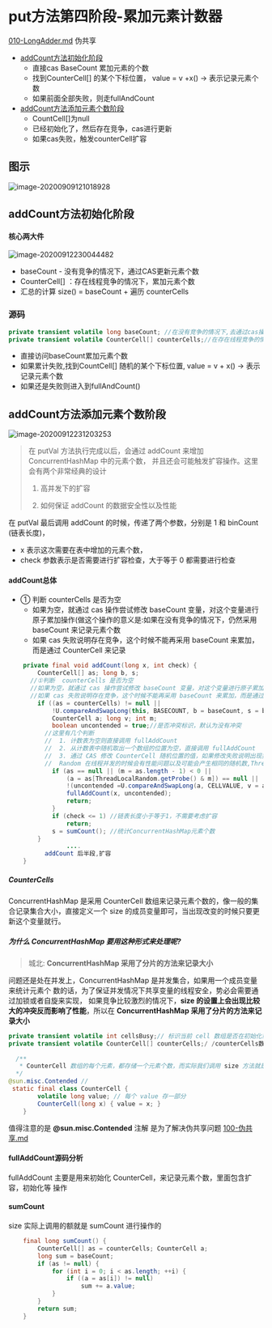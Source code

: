 # put方法第四阶段-累加元素计数器

 [010-LongAdder.md](..\..\03-concurrency\09-Java中13个原子类\010-LongAdder.md)  伪共享

- [addCount方法初始化阶段](#addCount方法初始化阶段)
  - 直接cas BaseCount 累加元素的个数
  - 找到CounterCell[] 的某个下标位置， value = v +x() -> 表示记录元素个数
  - 如果前面全部失败，则走fullAndCount
- [addCount方法添加元素个数阶段](#addCount方法添加元素个数阶段)
  - CountCell[]为null
  - 已经初始化了，然后存在竞争，cas进行更新
  - 如果cas失败，触发counterCell扩容

## 图示

![image-20200909121018928](../../../assets/image-20200909121018928.png)

## addCount方法初始化阶段

#### 核心两大件

![image-20200912230044482](../../../assets/image-20200912230044482.png)



- baseCount - 没有竞争的情况下，通过CAS更新元素个数
- CounterCell[] ：存在线程竞争的情况下，累加元素个数
- 汇总的计算  size() = baseCount + 遍历 counterCells

### 源码

```java
private transient volatile long baseCount; //在没有竞争的情况下,去通过cas操作更新元素 个数
private transient volatile CounterCell[] counterCells;//在存在线程竞争的情况下，存储 元素个数
```

- 直接访问baseCount累加元素个数
- 如果累计失败,找到CountCell[] 随机的某个下标位置, value = v + x() -> 表示记录元素个数
- 如果还是失败则进入到fullAndCount()

## addCount方法添加元素个数阶段

![image-20200912231203253](../../../assets/image-20200912231203253.png)

> 在 putVal 方法执行完成以后，会通过 addCount 来增加 ConcurrentHashMap 中的元素个数， 并且还会可能触发扩容操作。这里会有两个非常经典的设计
>
> 1. 高并发下的扩容
>
> 2. 如何保证 addCount 的数据安全性以及性能

在 putVal 最后调用 addCount 的时候，传递了两个参数，分别是 1 和 binCount (链表长度)， 

- x 表示这次需要在表中增加的元素个数，
- check 参数表示是否需要进行扩容检查，大于等于 0 都需要进行检查

#### addCount总体

- ① 判断  counterCells 是否为空
  - 如果为空，就通过 cas 操作尝试修改 baseCount 变量，对这个变量进行原子累加操作(做这个操作的意义是:如果在没有竞争的情况下，仍然采用 baseCount 来记录元素个数
  - 如果 cas 失败说明存在竞争，这个时候不能再采用 baseCount 来累加，而是通过 CounterCell 来记录

```java
    private final void addCount(long x, int check) {
        CounterCell[] as; long b, s;
      //①判断  counterCells 是否为空
      //如果为空，就通过 cas 操作尝试修改 baseCount 变量，对这个变量进行原子累加操 作(做这个操作的意义是:如果在没有竞争的情况下，仍然采用 baseCount 来记录元素个数
      //如果 cas 失败说明存在竞争，这个时候不能再采用 baseCount 来累加，而是通过 CounterCell 来记录
        if ((as = counterCells) != null ||
            !U.compareAndSwapLong(this, BASECOUNT, b = baseCount, s = b + x)) {
            CounterCell a; long v; int m;
            boolean uncontended = true;//是否冲突标识，默认为没有冲突
          //这里有几个判断
          //  1. 计数表为空则直接调用 fullAddCount
          //  2. 从计数表中随机取出一个数组的位置为空，直接调用 fullAddCount
          //  3. 通过 CAS 修改 CounterCell 随机位置的值，如果修改失败说明出现并发情况(这里又用到了一种巧妙的方法)，调用 fullAndCount
          //  Random 在线程并发的时候会有性能问题以及可能会产生相同的随机数,ThreadLocalRandom.getProbe 可以解决这个问题，并且性能要比 Random 高
            if (as == null || (m = as.length - 1) < 0 ||
                (a = as[ThreadLocalRandom.getProbe() & m]) == null ||
                !(uncontended =U.compareAndSwapLong(a, CELLVALUE, v = a.value, v + x))) {
                fullAddCount(x, uncontended);
                return;
            }
            if (check <= 1) //链表长度小于等于1，不需要考虑扩容
                return;
            s = sumCount(); //统计ConcurrentHashMap元素个数
        }
				....
          addCount 后半段,扩容
    }

```

#####  CounterCells

ConcurrentHashMap 是采用 CounterCell 数组来记录元素个数的，像一般的集合记录集合大小，直接定义一个 size 的成员变量即可，当出现改变的时候只要更新这个变量就行。

##### 为什么 ConcurrentHashMap 要用这种形式来处理呢?

> 城北: **ConcurrentHashMap 采用了分片的方法来记录大小**

问题还是处在并发上，ConcurrentHashMap 是并发集合，如果用一个成员变量来统计元素个 数的话，为了保证并发情况下共享变量的线程安全，势必会需要通过加锁或者自旋来实现， 如果竞争比较激烈的情况下，**size 的设置上会出现比较大的冲突反而影响了性能**，所以在 **ConcurrentHashMap 采用了分片的方法来记录大小**

```java
private transient volatile int cellsBusy;// 标识当前 cell 数组是否在初始化或扩容中的CAS 标志位
private transient volatile CounterCell[] counterCells;/ /counterCells数组，总数值的分值分别存在每个 cell 中
  
  /**
   * CounterCell 数组的每个元素，都存储一个元素个数，而实际我们调用 size 方法就是通过这个循环累加来得到的
  */
@sun.misc.Contended // 
 static final class CounterCell {
        volatile long value; // 每个 value 存一部分
        CounterCell(long x) { value = x; }
    }
```

值得注意的是 **@sun.misc.Contended** 注解 是为了解决伪共享问题  [100-伪共享.md](../../03-concurrency/05-Java内存模型/100-伪共享.md) 

#### fullAddCount源码分析

fullAddCount 主要是用来初始化 CounterCell，来记录元素个数，里面包含扩容，初始化等 操作



#### sumCount

size 实际上调用的额就是 sumCount 进行操作的

```java
    final long sumCount() {
        CounterCell[] as = counterCells; CounterCell a;
        long sum = baseCount;
        if (as != null) {
            for (int i = 0; i < as.length; ++i) {
                if ((a = as[i]) != null)
                    sum += a.value;
            }
        }
        return sum;
    }
```



